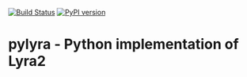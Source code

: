 [![Build Status](https://travis-ci.org/leocalm/pylyra.svg?branch=master)](https://travis-ci.org/leocalm/pylyra)
[![PyPI version](https://badge.fury.io/py/pylyra.svg)](https://badge.fury.io/py/pylyra)
# pylyra - Python implementation of Lyra2
